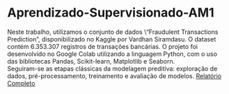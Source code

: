 # Aprendizado-Supervisionado-AM1
Neste trabalho, utilizamos o conjunto de dados \“Fraudulent Transactions Prediction”, disponibilizado no Kaggle por Vardhan Siramdasu. O dataset contém 6.353.307 registros de transações bancárias.
O projeto foi desenvolvido no Google Colab utilizando a linguagem Python, com o uso das bibliotecas Pandas, Scikit-learn, Matplotlib e Seaborn.  
Seguiram-se as etapas clássicas da modelagem preditiva: exploração de dados, pré-processamento, treinamento e avaliação de modelos.
[Relatório Completo](reports/relatorio_fraudes.pdf)

